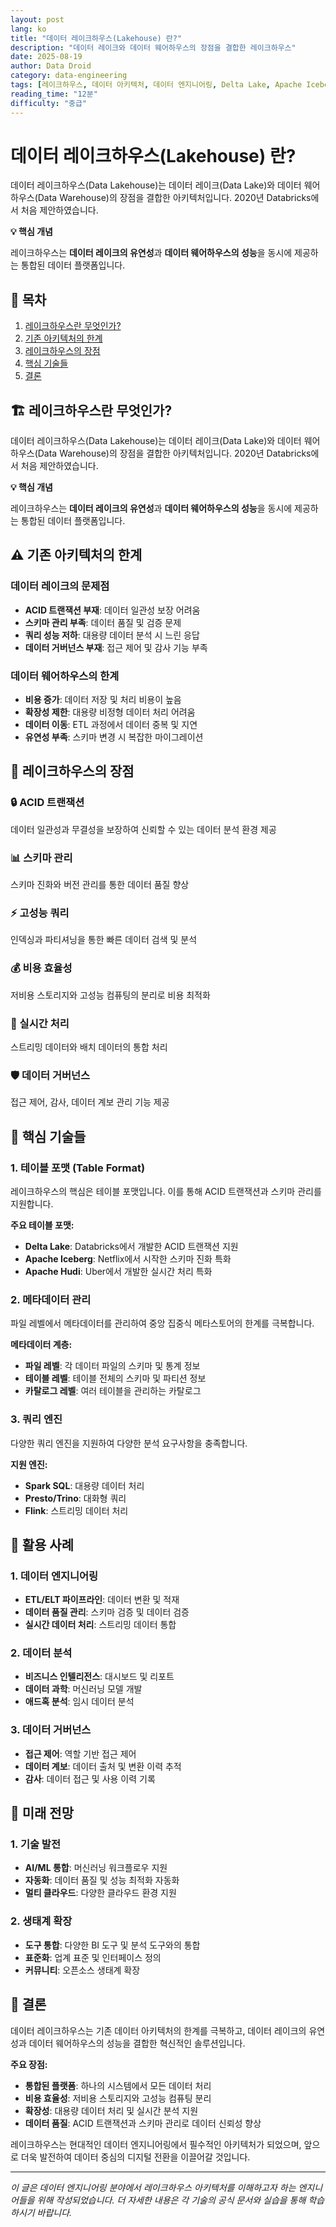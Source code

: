 ```yaml
---
layout: post
lang: ko
title: "데이터 레이크하우스(Lakehouse) 란?"
description: "데이터 레이크와 데이터 웨어하우스의 장점을 결합한 레이크하우스"
date: 2025-08-19
author: Data Droid
category: data-engineering
tags: [레이크하우스, 데이터 아키텍처, 데이터 엔지니어링, Delta Lake, Apache Iceberg]
reading_time: "12분"
difficulty: "중급"
---
```


# 데이터 레이크하우스(Lakehouse) 란?

데이터 레이크하우스(Data Lakehouse)는 데이터 레이크(Data Lake)와 데이터 웨어하우스(Data Warehouse)의 장점을 결합한 아키텍처입니다. 2020년 Databricks에서 처음 제안하였습니다.

**💡 핵심 개념**

레이크하우스는 **데이터 레이크의 유연성**과 **데이터 웨어하우스의 성능**을 동시에 제공하는 통합된 데이터 플랫폼입니다.

## 📖 목차

1. [레이크하우스란 무엇인가?](#레이크하우스란-무엇인가)
2. [기존 아키텍처의 한계](#기존-아키텍처의-한계)
3. [레이크하우스의 장점](#레이크하우스의-장점)
4. [핵심 기술들](#핵심-기술들)
5. [결론](#결론)

## 🏗️ 레이크하우스란 무엇인가?

데이터 레이크하우스(Data Lakehouse)는 데이터 레이크(Data Lake)와 데이터 웨어하우스(Data Warehouse)의 장점을 결합한 아키텍처입니다. 2020년 Databricks에서 처음 제안하였습니다.

**💡 핵심 개념**

레이크하우스는 **데이터 레이크의 유연성**과 **데이터 웨어하우스의 성능**을 동시에 제공하는 통합된 데이터 플랫폼입니다.

## ⚠️ 기존 아키텍처의 한계

### 데이터 레이크의 문제점

- **ACID 트랜잭션 부재**: 데이터 일관성 보장 어려움
- **스키마 관리 부족**: 데이터 품질 및 검증 문제
- **쿼리 성능 저하**: 대용량 데이터 분석 시 느린 응답
- **데이터 거버넌스 부재**: 접근 제어 및 감사 기능 부족

### 데이터 웨어하우스의 한계

- **비용 증가**: 데이터 저장 및 처리 비용이 높음
- **확장성 제한**: 대용량 비정형 데이터 처리 어려움
- **데이터 이동**: ETL 과정에서 데이터 중복 및 지연
- **유연성 부족**: 스키마 변경 시 복잡한 마이그레이션

## 🚀 레이크하우스의 장점

### 🔒 ACID 트랜잭션

데이터 일관성과 무결성을 보장하여 신뢰할 수 있는 데이터 분석 환경 제공

### 📊 스키마 관리

스키마 진화와 버전 관리를 통한 데이터 품질 향상

### ⚡ 고성능 쿼리

인덱싱과 파티셔닝을 통한 빠른 데이터 검색 및 분석

### 💰 비용 효율성

저비용 스토리지와 고성능 컴퓨팅의 분리로 비용 최적화

### 🔄 실시간 처리

스트리밍 데이터와 배치 데이터의 통합 처리

### 🛡️ 데이터 거버넌스

접근 제어, 감사, 데이터 계보 관리 기능 제공

## 🔧 핵심 기술들

### 1. 테이블 포맷 (Table Format)

레이크하우스의 핵심은 테이블 포맷입니다. 이를 통해 ACID 트랜잭션과 스키마 관리를 지원합니다.

**주요 테이블 포맷:**
- **Delta Lake**: Databricks에서 개발한 ACID 트랜잭션 지원
- **Apache Iceberg**: Netflix에서 시작한 스키마 진화 특화
- **Apache Hudi**: Uber에서 개발한 실시간 처리 특화

### 2. 메타데이터 관리

파일 레벨에서 메타데이터를 관리하여 중앙 집중식 메타스토어의 한계를 극복합니다.

**메타데이터 계층:**
- **파일 레벨**: 각 데이터 파일의 스키마 및 통계 정보
- **테이블 레벨**: 테이블 전체의 스키마 및 파티션 정보
- **카탈로그 레벨**: 여러 테이블을 관리하는 카탈로그

### 3. 쿼리 엔진

다양한 쿼리 엔진을 지원하여 다양한 분석 요구사항을 충족합니다.

**지원 엔진:**
- **Spark SQL**: 대용량 데이터 처리
- **Presto/Trino**: 대화형 쿼리
- **Flink**: 스트리밍 데이터 처리

## 🎯 활용 사례

### 1. 데이터 엔지니어링

- **ETL/ELT 파이프라인**: 데이터 변환 및 적재
- **데이터 품질 관리**: 스키마 검증 및 데이터 검증
- **실시간 데이터 처리**: 스트리밍 데이터 통합

### 2. 데이터 분석

- **비즈니스 인텔리전스**: 대시보드 및 리포트
- **데이터 과학**: 머신러닝 모델 개발
- **애드혹 분석**: 임시 데이터 분석

### 3. 데이터 거버넌스

- **접근 제어**: 역할 기반 접근 제어
- **데이터 계보**: 데이터 출처 및 변환 이력 추적
- **감사**: 데이터 접근 및 사용 이력 기록

## 🔮 미래 전망

### 1. 기술 발전

- **AI/ML 통합**: 머신러닝 워크플로우 지원
- **자동화**: 데이터 품질 및 성능 최적화 자동화
- **멀티 클라우드**: 다양한 클라우드 환경 지원

### 2. 생태계 확장

- **도구 통합**: 다양한 BI 도구 및 분석 도구와의 통합
- **표준화**: 업계 표준 및 인터페이스 정의
- **커뮤니티**: 오픈소스 생태계 확장

## 🎉 결론

데이터 레이크하우스는 기존 데이터 아키텍처의 한계를 극복하고, 데이터 레이크의 유연성과 데이터 웨어하우스의 성능을 결합한 혁신적인 솔루션입니다.

**주요 장점:**
- **통합된 플랫폼**: 하나의 시스템에서 모든 데이터 처리
- **비용 효율성**: 저비용 스토리지와 고성능 컴퓨팅 분리
- **확장성**: 대용량 데이터 처리 및 실시간 분석 지원
- **데이터 품질**: ACID 트랜잭션과 스키마 관리로 데이터 신뢰성 향상

레이크하우스는 현대적인 데이터 엔지니어링에서 필수적인 아키텍처가 되었으며, 앞으로 더욱 발전하여 데이터 중심의 디지털 전환을 이끌어갈 것입니다.

---

*이 글은 데이터 엔지니어링 분야에서 레이크하우스 아키텍처를 이해하고자 하는 엔지니어들을 위해 작성되었습니다. 더 자세한 내용은 각 기술의 공식 문서와 실습을 통해 학습하시기 바랍니다.*
